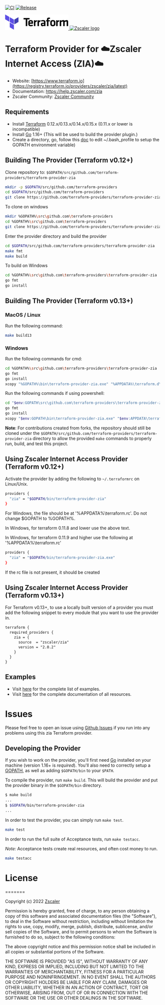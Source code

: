 [![CI](https://github.com/zscaler/terraform-provider-zia/actions/workflows/ci.yml/badge.svg)](https://github.com/zscaler/terraform-provider-zia/actions/workflows/ci.yml)
[![Release](https://github.com/zscaler/terraform-provider-zia/actions/workflows/release.yml/badge.svg)](https://github.com/zscaler/terraform-provider-zia/actions/workflows/release.yml)

<a href="https://terraform.io">
    <img src="https://raw.githubusercontent.com/hashicorp/terraform-website/master/public/img/logo-text.svg" alt="Terraform logo" title="Terraform" height="50" />
</a>

<a href="https://www.zscaler.com/">
    <img src="https://www.zscaler.com/themes/custom/zscaler/logo.svg" alt="Zscaler logo" title="Zscaler" height="50" />
</a>

Terraform Provider for ☁️Zscaler Internet Access (ZIA)☁️
=========================================================================

- Website: [https://www.terraform.io](https://registry.terraform.io/providers/zscaler/zia/latest)
- Documentation: <https://help.zscaler.com/zia>
- Zscaler Community: [Zscaler Community](https://community.zscaler.com/)

Requirements
------------

- Install [Terraform](https://www.terraform.io/downloads.html) 0.12.x/0.13.x/0.14.x/0.15.x (0.11.x or lower is incompatible)
- Install [Go](https://golang.org/doc/install) 1.16+ (This will be used to build the provider plugin.)
- Create a directory, go, follow this [doc](https://github.com/golang/go/wiki/SettingGOPATH) to edit ~/.bash_profile to setup the GOPATH environment variable)

Building The Provider (Terraform v0.12+)
---------------------

Clone repository to: `$GOPATH/src/github.com/terraform-providers/terraform-provider-zia`

```sh
mkdir -p $GOPATH/src/github.com/terraform-providers
cd $GOPATH/src/github.com/terraform-providers
git clone https://github.com/terraform-providers/terraform-provider-zia.git
```

To clone on windows

```sh
mkdir %GOPATH%\src\github.com\terraform-providers
cd %GOPATH%\src\github.com\terraform-providers
git clone https://github.com/terraform-providers/terraform-provider-zia.git
```

Enter the provider directory and build the provider

```sh
cd $GOPATH/src/github.com/terraform-providers/terraform-provider-zia
make fmt
make build
```

To build on Windows

```sh
cd %GOPATH%\src\github.com\terraform-providers\terraform-provider-zia
go fmt
go install
```

Building The Provider (Terraform v0.13+)
-----------------------

### MacOS / Linux

Run the following command:

```sh
make build13
```

### Windows

Run the following commands for cmd:

```sh
cd %GOPATH%\src\github.com\terraform-providers\terraform-provider-zia
go fmt
go install
xcopy "%GOPATH%\bin\terraform-provider-zia.exe" "%APPDATA%\terraform.d\plugins\zscaler.com\zia\zia\1.0.0\windows_amd64\" /Y
```

Run the following commands if using powershell:

```sh
cd "$env:GOPATH\src\github.com\terraform-providers\terraform-provider-zia"
go fmt
go install
xcopy "$env:GOPATH\bin\terraform-provider-zia.exe" "$env:APPDATA\terraform.d\plugins\zscaler.com\zia\zia\1.0.0\windows_amd64\" /Y
```

**Note**: For contributions created from forks, the repository should still be cloned under the `$GOPATH/src/github.com/terraform-providers/terraform-provider-zia` directory to allow the provided `make` commands to properly run, build, and test this project.

Using Zscaler Internet Access Provider (Terraform v0.12+)
-----------------------

Activate the provider by adding the following to `~/.terraformrc` on Linux/Unix.

```sh
providers {
  "zia" = "$GOPATH/bin/terraform-provider-zia"
}
```

For Windows, the file should be at '%APPDATA%\terraform.rc'. Do not change $GOPATH to %GOPATH%.

In Windows, for terraform 0.11.8 and lower use the above text.

In Windows, for terraform 0.11.9 and higher use the following at '%APPDATA%\terraform.rc'

```sh
providers {
  "zia" = "$GOPATH/bin/terraform-provider-zia.exe"
}
```

If the rc file is not present, it should be created

Using Zscaler Internet Access Provider (Terraform v0.13+)
-----------------------

For Terraform v0.13+, to use a locally built version of a provider you must add the following snippet to every module
that you want to use the provider in.

```hcl
terraform {
  required_providers {
    zia = {
      source  = "zscaler/zia"
      version = "2.0.2"
    }
  }
}
```

Examples
--------

- Visit [here](https://github.com/zscaler/terraform-provider-zia/tree/master/examples) for the complete list of examples.
- Visit [here](https://github.com/zscaler/terraform-provider-zia/tree/master/docs) for the complete documentation of all resources.

Issues
=========

Please feel free to open an issue using [Github Issues](https://github.com/zscaler/terraform-provider-zia/issues) if you run into any problems using this zia Terraform provider.

Developing the Provider
---------------------------

If you wish to work on the provider, you'll first need [Go](http://www.golang.org) installed on your machine (version 1.16+ is *required*). You'll also need to correctly setup a [GOPATH](http://golang.org/doc/code.html#GOPATH), as well as adding `$GOPATH/bin` to your `$PATH`.

To compile the provider, run `make build`. This will build the provider and put the provider binary in the `$GOPATH/bin` directory.

```sh
$ make build
...
$ $GOPATH/bin/terraform-provider-zia
...
```

In order to test the provider, you can simply run `make test`.

```sh
make test
```

In order to run the full suite of Acceptance tests, run `make testacc`.

*Note:* Acceptance tests create real resources, and often cost money to run.

```sh
make testacc
```

License
=========

=======

Copyright (c) 2022 [Zscaler](https://github.com/zscaler)

Permission is hereby granted, free of charge, to any person obtaining a copy
of this software and associated documentation files (the "Software"), to deal
in the Software without restriction, including without limitation the rights
to use, copy, modify, merge, publish, distribute, sublicense, and/or sell
copies of the Software, and to permit persons to whom the Software is
furnished to do so, subject to the following conditions:

The above copyright notice and this permission notice shall be included in all
copies or substantial portions of the Software.

THE SOFTWARE IS PROVIDED "AS IS", WITHOUT WARRANTY OF ANY KIND, EXPRESS OR
IMPLIED, INCLUDING BUT NOT LIMITED TO THE WARRANTIES OF MERCHANTABILITY,
FITNESS FOR A PARTICULAR PURPOSE AND NONINFRINGEMENT. IN NO EVENT SHALL THE
AUTHORS OR COPYRIGHT HOLDERS BE LIABLE FOR ANY CLAIM, DAMAGES OR OTHER
LIABILITY, WHETHER IN AN ACTION OF CONTRACT, TORT OR OTHERWISE, ARISING FROM,
OUT OF OR IN CONNECTION WITH THE SOFTWARE OR THE USE OR OTHER DEALINGS IN THE
SOFTWARE.
